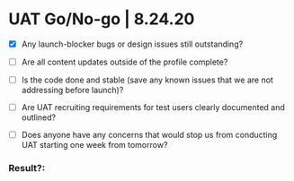 # UAT Go/No-go | 8.24.20

- [X] Any launch-blocker bugs or design issues still outstanding?
- [ ] Are all content updates outside of the profile complete?
- [ ] Is the code done and stable (save any known issues that we are not addressing before launch)?
- [ ] Are UAT recruiting requirements for test users clearly documented and outlined?
- [ ] Does anyone have any concerns that would stop us from conducting UAT starting one week from tomorrow?


### Result?: 
